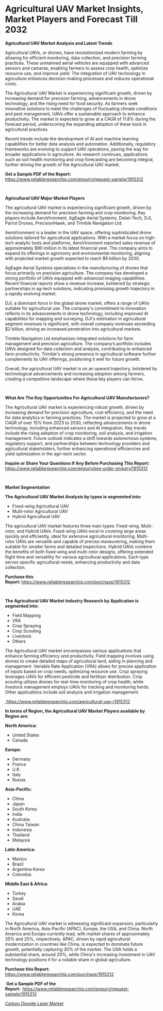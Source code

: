 <p><h1>Agricultural UAV Market Insights, Market Players and Forecast Till 2032</h1></p><p><strong>Agricultural UAV Market Analysis and Latest Trends</strong></p>
<p><p>Agricultural UAVs, or drones, have revolutionized modern farming by allowing for efficient monitoring, data collection, and precision farming practices. These unmanned aerial vehicles are equipped with advanced sensors and cameras, enabling farmers to assess crop health, optimize resource use, and improve yield. The integration of UAV technology in agriculture enhances decision-making processes and reduces operational costs.</p><p>The Agricultural UAV Market is experiencing significant growth, driven by increasing demand for precision farming, advancements in drone technology, and the rising need for food security. As farmers seek innovative solutions to meet the challenges of fluctuating climate conditions and pest management, UAVs offer a sustainable approach to enhance productivity. The market is expected to grow at a CAGR of 11.8% during the forecast period, underscoring the expanding adoption of these tools in agricultural practices.</p><p>Recent trends include the development of AI and machine learning capabilities for better data analysis and automation. Additionally, regulatory frameworks are evolving to support UAV operations, paving the way for broader applications in agriculture. As research continues, applications such as soil health monitoring and crop forecasting are becoming integral, further driving the growth of the Agricultural UAV market.</p></p>
<p><strong>Get a Sample PDF of the Report:&nbsp;</strong> <a href="https://www.reliableresearchiq.com/enquiry/request-sample/1915312?utm_campaign=2144&utm_medium=2&utm_source=Github&utm_content=ia&utm_term=20022025&utm_id=agricultural-uav">https://www.reliableresearchiq.com/enquiry/request-sample/1915312</a></p>
<p>&nbsp;</p>
<p><strong>Agricultural UAV Major Market Players</strong></p>
<p><p>The agricultural UAV market is experiencing significant growth, driven by the increasing demand for precision farming and crop monitoring. Key players include AeroVironment, AgEagle Aerial Systems, Delair-Tech, DJI, Parrot Drones, PrecisionHawk, and Trimble Navigation Ltd.</p><p>AeroVironment is a leader in the UAV space, offering sophisticated drone solutions tailored for agricultural applications. With a market focus on high-tech analytic tools and platforms, AeroVironment reported sales revenue of approximately $90 million in its latest financial year. The company aims to expand its offerings in agronomy and environmental monitoring, aligning with projected market growth expected to reach $6 billion by 2030.</p><p>AgEagle Aerial Systems specializes in the manufacturing of drones that focus primarily on precision agriculture. The company has developed a strong portfolio of UAVs equipped with advanced imaging capabilities. Recent financial reports show a revenue increase, bolstered by strategic partnerships in ag-tech solutions, indicating promising growth trajectory in a rapidly evolving market.</p><p>DJI, a dominant force in the global drone market, offers a range of UAVs suitable for agricultural use. The company's commitment to innovation reflects in its advancements in drone technology, including improved AI capabilities for mapping and surveying. DJI's estimation in agricultural segment revenues is significant, with overall company revenues exceeding $2 billion, driving an increased penetration into agricultural markets.</p><p>Trimble Navigation Ltd emphasizes integrated solutions for farm management and precision agriculture. The company’s portfolio includes UAVs designed for data collection and analysis, contributing to enhanced farm productivity. Trimble's strong presence in agricultural software further complements its UAV offerings, positioning it well for future growth.</p><p>Overall, the agricultural UAV market is on an upward trajectory, bolstered by technological advancements and increasing adoption among farmers, creating a competitive landscape where these key players can thrive.</p></p>
<p>&nbsp;</p>
<p><strong>What Are The Key Opportunities For Agricultural UAV Manufacturers?</strong></p>
<p><p>The Agricultural UAV market is experiencing robust growth, driven by increasing demand for precision agriculture, cost efficiency, and the need for data analytics in farming practices. The market is projected to grow at a CAGR of over 15% from 2023 to 2030, reflecting advancements in drone technology, including enhanced sensors and AI integration. Key trends include the rising adoption of crop monitoring, soil analysis, and irrigation management. Future outlook indicates a shift towards autonomous systems, regulatory support, and partnerships between technology providers and agricultural stakeholders, further enhancing operational efficiencies and yield optimization in the agri-tech sector.</p></p>
<p><strong>Inquire or Share Your Questions If Any Before Purchasing This Report:</strong> <a href="https://www.reliableresearchiq.com/enquiry/pre-order-enquiry/1915312?utm_campaign=2144&utm_medium=2&utm_source=Github&utm_content=ia&utm_term=20022025&utm_id=agricultural-uav">https://www.reliableresearchiq.com/enquiry/pre-order-enquiry/1915312</a></p>
<p>&nbsp;</p>
<p><strong>Market Segmentation</strong></p>
<p><strong>The Agricultural UAV Market Analysis by types is segmented into:</strong></p>
<p><ul><li>Fixed-wing Agricultural UAV</li><li>Multi-rotor Agricultural UAV</li><li>Hybrid Agricultural UAV</li></ul></p>
<p><p>The agricultural UAV market features three main types: Fixed-wing, Multi-rotor, and Hybrid UAVs. Fixed-wing UAVs excel in covering large areas quickly and efficiently, ideal for extensive agricultural monitoring. Multi-rotor UAVs are versatile and capable of precise maneuvering, making them suitable for smaller farms and detailed inspections. Hybrid UAVs combine the benefits of both fixed-wing and multi-rotor designs, offering extended flight time and versatility for various agricultural applications. Each type serves specific agricultural needs, enhancing productivity and data collection.</p></p>
<p><strong>Purchase this Report:&nbsp;</strong><a href="https://www.reliableresearchiq.com/purchase/1915312?utm_campaign=2144&utm_medium=2&utm_source=Github&utm_content=ia&utm_term=20022025&utm_id=agricultural-uav">https://www.reliableresearchiq.com/purchase/1915312</a></p>
<p>&nbsp;</p>
<p><strong>The Agricultural UAV Market Industry Research by Application is segmented into:</strong></p>
<p><ul><li>Field Mapping</li><li>VRA</li><li>Crop Spraying</li><li>Crop Scouting</li><li>Livestock</li><li>Others</li></ul></p>
<p><p>The Agricultural UAV market encompasses various applications that enhance farming efficiency and productivity. Field mapping involves using drones to create detailed maps of agricultural land, aiding in planning and management. Variable Rate Application (VRA) allows for precise application of inputs based on crop needs, optimizing resource use. Crop spraying leverages UAVs for efficient pesticide and fertilizer distribution. Crop scouting utilizes drones for real-time monitoring of crop health, while livestock management employs UAVs for tracking and monitoring herds. Other applications include soil analysis and irrigation management.</p></p>
<p><a href="https://www.reliableresearchiq.com/agricultural-uav-r1915312?utm_campaign=2144&utm_medium=2&utm_source=Github&utm_content=ia&utm_term=20022025&utm_id=agricultural-uav">&nbsp;https://www.reliableresearchiq.com/agricultural-uav-r1915312</a></p>
<p><strong>In terms of Region, the Agricultural UAV Market Players available by Region are:</strong></p>
<p>
    <p> <strong> North America: </strong>
        <ul>
            <li>United States</li>
            <li>Canada</li>
        </ul>
        </p> 
    <p> <strong> Europe: </strong>
        <ul>
            <li>Germany</li>
            <li>France</li>
            <li>U.K.</li>
            <li>Italy</li>
            <li>Russia</li>
        </ul>
        </p> 
    <p> <strong> Asia-Pacific: </strong>
        <ul>
            <li>China</li>
            <li>Japan</li>
            <li>South Korea</li>
            <li>India</li>
            <li>Australia</li>
            <li>China Taiwan</li>
            <li>Indonesia</li>
            <li>Thailand</li>
            <li>Malaysia</li>
        </ul>
        </p> 
    <p> <strong> Latin America: </strong>
        <ul>
            <li>Mexico</li>
            <li>Brazil</li>
            <li>Argentina Korea</li>
            <li>Colombia</li>
        </ul>
        </p> 
    <p> <strong> Middle East & Africa: </strong>
        <ul>
            <li>Turkey</li>
            <li>Saudi</li>
            <li>Arabia</li>
            <li>UAE</li>
            <li>Korea</li>
        </ul>
    </p>
    </p>
<p><p>The Agricultural UAV market is witnessing significant expansion, particularly in North America, Asia-Pacific (APAC), Europe, the USA, and China. North America and Europe currently lead, with market shares of approximately 35% and 25%, respectively. APAC, driven by rapid agricultural modernization in countries like China, is expected to dominate future growth, potentially capturing 30% of the market. The USA holds a substantial share, around 20%, while China's increasing investment in UAV technology positions it for a notable share in global agriculture.</p></p>
<p><strong>Purchase this Report: </strong><a href="https://www.reliableresearchiq.com/purchase/1915312?utm_campaign=2144&utm_medium=2&utm_source=Github&utm_content=ia&utm_term=20022025&utm_id=agricultural-uav">https://www.reliableresearchiq.com/purchase/1915312</a></p>
<p>&nbsp;<strong>Get a Sample PDF of the Report:&nbsp;&nbsp;</strong><a href="https://www.reliableresearchiq.com/enquiry/request-sample/1915312?utm_campaign=2144&utm_medium=2&utm_source=Github&utm_content=ia&utm_term=20022025&utm_id=agricultural-uav">https://www.reliableresearchiq.com/enquiry/request-sample/1915312</a></p>
<p><strong></strong></p>
<p><p><a href="https://github.com/AshrafKhan865/Market-Research-Report-List-1/blob/main/carbon-dioxide-laser-market.md?utm_campaign=2144&utm_medium=2&utm_source=Github&utm_content=ia&utm_term=20022025&utm_id=agricultural-uav">Carbon Dioxide Laser Market</a></p></p>